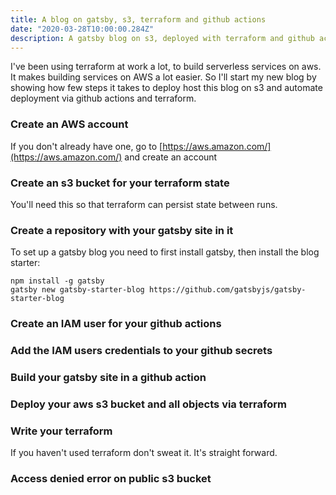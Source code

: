 ```yaml
---
title: A blog on gatsby, s3, terraform and github actions 
date: "2020-03-28T10:00:00.284Z"
description: A gatsby blog on s3, deployed with terraform and github actions.
---
```


I've been using terraform at work a lot, to build serverless services on aws. It makes building services on AWS a lot easier. So I'll start my new blog by showing how few steps it takes to deploy host this blog on s3 and automate deployment via github actions and terraform.

### Create an AWS account

If you don't already have one, go to [https://aws.amazon.com/](https://aws.amazon.com/) and create an account

### Create an s3 bucket for your terraform state

You'll need this so that terraform can persist state between runs.

### Create a repository with your gatsby site in it

To set up a gatsby blog you need to first install gatsby, then install the blog starter:

```
npm install -g gatsby
gatsby new gatsby-starter-blog https://github.com/gatsbyjs/gatsby-starter-blog
```

### Create an IAM user for your github actions 

### Add the IAM users credentials to your github secrets

### Build your gatsby site in a github action

### Deploy your aws s3 bucket and all objects via terraform

### Write your terraform

If you haven't used terraform don't sweat it. It's straight forward.


### Access denied error on public s3 bucket


